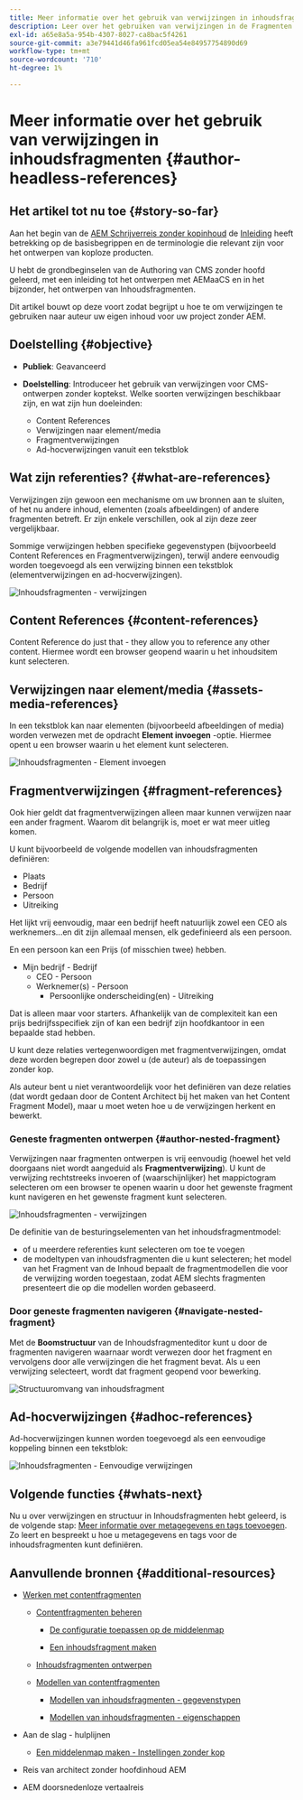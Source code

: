 ```yaml
---
title: Meer informatie over het gebruik van verwijzingen in inhoudsfragmenten
description: Leer over het gebruiken van verwijzingen in de Fragmenten van de Inhoud, voor inhoud, andere fragmenten en andere activa (media). Introduceer de noodzaak voor en de mechaniek van geneste fragmenten voor CMS-creatie zonder koppen.
exl-id: a65e8a5a-954b-4307-8027-ca8bac5f4261
source-git-commit: a3e79441d46fa961fcd05ea54e84957754890d69
workflow-type: tm+mt
source-wordcount: '710'
ht-degree: 1%

---
```


# Meer informatie over het gebruik van verwijzingen in inhoudsfragmenten {#author-headless-references}

## Het artikel tot nu toe {#story-so-far}

Aan het begin van de [AEM Schrijverreis zonder kopinhoud](overview.md) de [Inleiding](introduction.md) heeft betrekking op de basisbegrippen en de terminologie die relevant zijn voor het ontwerpen van koploze producten.

U hebt de grondbeginselen van de Authoring van CMS zonder hoofd geleerd, met een inleiding tot het ontwerpen met AEMaaCS en in het bijzonder, het ontwerpen van Inhoudsfragmenten.

Dit artikel bouwt op deze voort zodat begrijpt u hoe te om verwijzingen te gebruiken naar auteur uw eigen inhoud voor uw project zonder AEM.

## Doelstelling {#objective}

* **Publiek**: Geavanceerd
* **Doelstelling**: Introduceer het gebruik van verwijzingen voor CMS-ontwerpen zonder koptekst. Welke soorten verwijzingen beschikbaar zijn, en wat zijn hun doeleinden:

   * Content References
   * Verwijzingen naar element/media
   * Fragmentverwijzingen
   * Ad-hocverwijzingen vanuit een tekstblok

## Wat zijn referenties? {#what-are-references}

Verwijzingen zijn gewoon een mechanisme om uw bronnen aan te sluiten, of het nu andere inhoud, elementen (zoals afbeeldingen) of andere fragmenten betreft. Er zijn enkele verschillen, ook al zijn deze zeer vergelijkbaar.

Sommige verwijzingen hebben specifieke gegevenstypen (bijvoorbeeld Content References en Fragmentverwijzingen), terwijl andere eenvoudig worden toegevoegd als een verwijzing binnen een tekstblok (elementverwijzingen en ad-hocverwijzingen).

![Inhoudsfragmenten - verwijzingen](/help/sites-cloud/administering/content-fragments/assets/cf-authoring-overview.png)

## Content References {#content-references}

Content Reference do just that - they allow you to reference any other content. Hiermee wordt een browser geopend waarin u het inhoudsitem kunt selecteren.

## Verwijzingen naar element/media {#assets-media-references}

In een tekstblok kan naar elementen (bijvoorbeeld afbeeldingen of media) worden verwezen met de opdracht **Element invoegen** -optie. Hiermee opent u een browser waarin u het element kunt selecteren.

![Inhoudsfragmenten - Element invoegen](/help/journey-headless/author/assets/headless-journey-author-references-02.png)

## Fragmentverwijzingen {#fragment-references}

Ook hier geldt dat fragmentverwijzingen alleen maar kunnen verwijzen naar een ander fragment. Waarom dit belangrijk is, moet er wat meer uitleg komen.

U kunt bijvoorbeeld de volgende modellen van inhoudsfragmenten definiëren:

* Plaats
* Bedrijf
* Persoon
* Uitreiking

Het lijkt vrij eenvoudig, maar een bedrijf heeft natuurlijk zowel een CEO als werknemers...en dit zijn allemaal mensen, elk gedefinieerd als een persoon.

En een persoon kan een Prijs (of misschien twee) hebben.

* Mijn bedrijf - Bedrijf
   * CEO - Persoon
   * Werknemer(s) - Persoon
      * Persoonlijke onderscheiding(en) - Uitreiking

Dat is alleen maar voor starters. Afhankelijk van de complexiteit kan een prijs bedrijfsspecifiek zijn of kan een bedrijf zijn hoofdkantoor in een bepaalde stad hebben.

U kunt deze relaties vertegenwoordigen met fragmentverwijzingen, omdat deze worden begrepen door zowel u (de auteur) als de toepassingen zonder kop.

Als auteur bent u niet verantwoordelijk voor het definiëren van deze relaties (dat wordt gedaan door de Content Architect bij het maken van het Content Fragment Model), maar u moet weten hoe u de verwijzingen herkent en bewerkt.

<!--
![Content Modeling with Content Fragments](/help/journey-headless/developer/assets/headless-modeling-01.png "Content Modeling with Content Fragments")
-->

### Geneste fragmenten ontwerpen {#author-nested-fragment}

Verwijzingen naar fragmenten ontwerpen is vrij eenvoudig (hoewel het veld doorgaans niet wordt aangeduid als **Fragmentverwijzing**). U kunt de verwijzing rechtstreeks invoeren of (waarschijnlijker) het mappictogram selecteren om een browser te openen waarin u door het gewenste fragment kunt navigeren en het gewenste fragment kunt selecteren.

![Inhoudsfragmenten - verwijzingen](/help/journey-headless/author/assets/headless-journey-author-references-03.png)

De definitie van de besturingselementen van het inhoudsfragmentmodel:

* of u meerdere referenties kunt selecteren om toe te voegen
* de modeltypen van inhoudsfragmenten die u kunt selecteren; het model van het Fragment van de Inhoud bepaalt de fragmentmodellen die voor de verwijzing worden toegestaan, zodat AEM slechts fragmenten presenteert die op die modellen worden gebaseerd.

### Door geneste fragmenten navigeren {#navigate-nested-fragment}

Met de **Boomstructuur** van de Inhoudsfragmenteditor kunt u door de fragmenten navigeren waarnaar wordt verwezen door het fragment en vervolgens door alle verwijzingen die het fragment bevat. Als u een verwijzing selecteert, wordt dat fragment geopend voor bewerking.

![Structuuromvang van inhoudsfragment](/help/sites-cloud/administering/content-fragments/assets/cf-authoring-structure-tree.png)

## Ad-hocverwijzingen {#adhoc-references}

Ad-hocverwijzingen kunnen worden toegevoegd als een eenvoudige koppeling binnen een tekstblok:

![Inhoudsfragmenten - Eenvoudige verwijzingen](/help/journey-headless/author/assets/headless-journey-author-references-04.png)

## Volgende functies {#whats-next}

Nu u over verwijzingen en structuur in Inhoudsfragmenten hebt geleerd, is de volgende stap: [Meer informatie over metagegevens en tags toevoegen](metadata-tagging.md). Zo leert en bespreekt u hoe u metagegevens en tags voor de inhoudsfragmenten kunt definiëren.

## Aanvullende bronnen {#additional-resources}

* [Werken met contentfragmenten](/help/sites-cloud/administering/content-fragments/overview.md)

   * [Contentfragmenten beheren](/help/sites-cloud/administering/content-fragments/managing.md)

      * [De configuratie toepassen op de middelenmap](/help/sites-cloud/administering/content-fragments/setup.md#apply-the-configuration-to-your-folder)

      * [Een inhoudsfragment maken](/help/sites-cloud/administering/content-fragments/managing.md#creating-a-content-fragment)

   * [Inhoudsfragmenten ontwerpen](/help/sites-cloud/administering/content-fragments/authoring.md)

   * [Modellen van contentfragmenten](/help/sites-cloud/administering/content-fragments/content-fragment-models.md)

      * [Modellen van inhoudsfragmenten - gegevenstypen](/help/sites-cloud/administering/content-fragments/content-fragment-models.md#data-types)

      * [Modellen van inhoudsfragmenten - eigenschappen](/help/sites-cloud/administering/content-fragments/content-fragment-models.md#properties)

* Aan de slag - hulplijnen
   * [Een middelenmap maken - Instellingen zonder kop](/help/headless/setup/create-assets-folder.md)

* Reis van architect zonder hoofdinhoud AEM

* AEM doorsnedenloze vertaalreis
